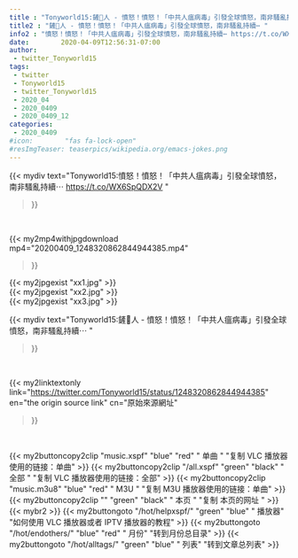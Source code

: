 ```yaml
---
title : "Tonyworld15:鏟🐍人 - 憤怒！憤怒！「中共人瘟病毒」引發全球憤怒，南非騷亂持續⋯ "
title2 : "鏟🐍人 - 憤怒！憤怒！「中共人瘟病毒」引發全球憤怒，南非騷亂持續⋯ "
info2 : "憤怒！憤怒！「中共人瘟病毒」引發全球憤怒，南非騷亂持續⋯ https://t.co/WX6SpQDX2V "
date:        2020-04-09T12:56:31-07:00
author:
 - twitter_Tonyworld15
tags:
 - twitter
 - Tonyworld15
 - twitter_Tonyworld15
 - 2020_04
 - 2020_0409
 - 2020_0409_12
categories:
 - 2020_0409
#icon:        "fas fa-lock-open"
#resImgTeaser: teaserpics/wikipedia.org/emacs-jokes.png
---
```


{{< mydiv text="Tonyworld15:憤怒！憤怒！「中共人瘟病毒」引發全球憤怒，南非騷亂持續⋯ https://t.co/WX6SpQDX2V "
>}}
<br>


{{< my2mp4withjpgdownload mp4="20200409_1248320862844944385.mp4"
>}}

{{< my2jpgexist "xx1.jpg" >}}<br>
{{< my2jpgexist "xx2.jpg" >}}<br>
{{< my2jpgexist "xx3.jpg" >}}<br>



{{< mydiv text="Tonyworld15:鏟🐍人 - 憤怒！憤怒！「中共人瘟病毒」引發全球憤怒，南非騷亂持續⋯ "
>}}
<br>

{{< my2linktextonly link="https://twitter.com/Tonyworld15/status/1248320862844944385"
en="the origin source link" cn="原始來源網址"
>}}


<br>

{{< my2buttoncopy2clip "music.xspf"        "blue"   "red"    " 单曲 "  "复制 VLC 播放器使用的链接：单曲" >}} {{< my2buttoncopy2clip "/all.xspf"         "green"  "black"  " 全部 "  "复制 VLC 播放器使用的链接：全部" >}} {{< my2buttoncopy2clip "music.m3u8"        "blue"   "red"    " M3U  "    "复制 M3U 播放器使用的链接：单曲" >}} {{< my2buttoncopy2clip ""                  "green"  "black"  " 本页 "    "复制 本页的网址 " >}} {{< mybr2 >}} {{< my2buttongoto      "/hot/helpxspf/"    "green"  "blue"   " 播放器" "如何使用 VLC 播放器或者 IPTV 播放器的教程" >}} {{< my2buttongoto      "/hot/endothers/"   "blue"   "red"    " 月份"   "转到月份总目录" >}} {{< my2buttongoto      "/hot/alltags/"     "green"  "blue"   " 列表"   "转到文章总列表" >}} 
